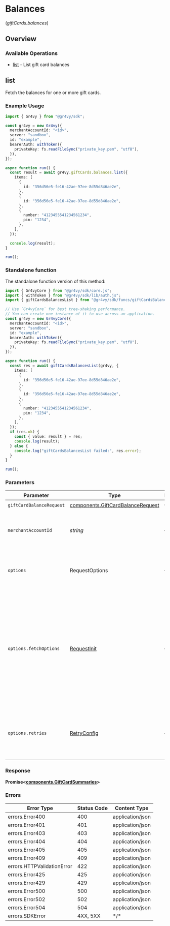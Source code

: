# Balances
(*giftCards.balances*)

## Overview

### Available Operations

* [list](#list) - List gift card balances

## list

Fetch the balances for one or more gift cards.

### Example Usage

```typescript
import { Gr4vy } from "@gr4vy/sdk";

const gr4vy = new Gr4vy({
  merchantAccountId: "<id>",
  server: "sandbox",
  id: "example",
  bearerAuth: withToken({
    privateKey: fs.readFileSync("private_key.pem", "utf8"),
  }),
});

async function run() {
  const result = await gr4vy.giftCards.balances.list({
    items: [
      {
        id: "356d56e5-fe16-42ae-97ee-8d55d846ae2e",
      },
      {
        id: "356d56e5-fe16-42ae-97ee-8d55d846ae2e",
      },
      {
        number: "4123455541234561234",
        pin: "1234",
      },
    ],
  });

  console.log(result);
}

run();
```

### Standalone function

The standalone function version of this method:

```typescript
import { Gr4vyCore } from "@gr4vy/sdk/core.js";
import { withToken } from "@gr4vy/sdk/lib/auth.js";
import { giftCardsBalancesList } from "@gr4vy/sdk/funcs/giftCardsBalancesList.js";

// Use `Gr4vyCore` for best tree-shaking performance.
// You can create one instance of it to use across an application.
const gr4vy = new Gr4vyCore({
  merchantAccountId: "<id>",
  server: "sandbox",
  id: "example",
  bearerAuth: withToken({
    privateKey: fs.readFileSync("private_key.pem", "utf8"),
  }),
});

async function run() {
  const res = await giftCardsBalancesList(gr4vy, {
    items: [
      {
        id: "356d56e5-fe16-42ae-97ee-8d55d846ae2e",
      },
      {
        id: "356d56e5-fe16-42ae-97ee-8d55d846ae2e",
      },
      {
        number: "4123455541234561234",
        pin: "1234",
      },
    ],
  });
  if (res.ok) {
    const { value: result } = res;
    console.log(result);
  } else {
    console.log("giftCardsBalancesList failed:", res.error);
  }
}

run();
```

### Parameters

| Parameter                                                                                                                                                                      | Type                                                                                                                                                                           | Required                                                                                                                                                                       | Description                                                                                                                                                                    |
| ------------------------------------------------------------------------------------------------------------------------------------------------------------------------------ | ------------------------------------------------------------------------------------------------------------------------------------------------------------------------------ | ------------------------------------------------------------------------------------------------------------------------------------------------------------------------------ | ------------------------------------------------------------------------------------------------------------------------------------------------------------------------------ |
| `giftCardBalanceRequest`                                                                                                                                                       | [components.GiftCardBalanceRequest](../../models/components/giftcardbalancerequest.md)                                                                                         | :heavy_check_mark:                                                                                                                                                             | N/A                                                                                                                                                                            |
| `merchantAccountId`                                                                                                                                                            | *string*                                                                                                                                                                       | :heavy_minus_sign:                                                                                                                                                             | The ID of the merchant account to use for this request.                                                                                                                        |
| `options`                                                                                                                                                                      | RequestOptions                                                                                                                                                                 | :heavy_minus_sign:                                                                                                                                                             | Used to set various options for making HTTP requests.                                                                                                                          |
| `options.fetchOptions`                                                                                                                                                         | [RequestInit](https://developer.mozilla.org/en-US/docs/Web/API/Request/Request#options)                                                                                        | :heavy_minus_sign:                                                                                                                                                             | Options that are passed to the underlying HTTP request. This can be used to inject extra headers for examples. All `Request` options, except `method` and `body`, are allowed. |
| `options.retries`                                                                                                                                                              | [RetryConfig](../../lib/utils/retryconfig.md)                                                                                                                                  | :heavy_minus_sign:                                                                                                                                                             | Enables retrying HTTP requests under certain failure conditions.                                                                                                               |

### Response

**Promise\<[components.GiftCardSummaries](../../models/components/giftcardsummaries.md)\>**

### Errors

| Error Type                 | Status Code                | Content Type               |
| -------------------------- | -------------------------- | -------------------------- |
| errors.Error400            | 400                        | application/json           |
| errors.Error401            | 401                        | application/json           |
| errors.Error403            | 403                        | application/json           |
| errors.Error404            | 404                        | application/json           |
| errors.Error405            | 405                        | application/json           |
| errors.Error409            | 409                        | application/json           |
| errors.HTTPValidationError | 422                        | application/json           |
| errors.Error425            | 425                        | application/json           |
| errors.Error429            | 429                        | application/json           |
| errors.Error500            | 500                        | application/json           |
| errors.Error502            | 502                        | application/json           |
| errors.Error504            | 504                        | application/json           |
| errors.SDKError            | 4XX, 5XX                   | \*/\*                      |
